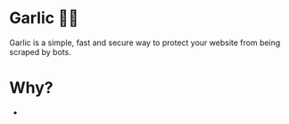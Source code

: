 # Garlic 🧄🧛

Garlic is a simple, fast and secure way to protect your website from being scraped by bots.

# Why?
+
